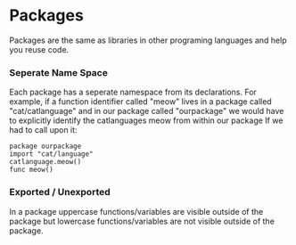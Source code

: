 # Packages

Packages are the same as libraries in other programing languages and help you reuse code.

### Seperate Name Space
Each package has a seperate namespace from its declarations. For example, if a
function identifier called "meow" lives in a package called "cat/catlanguage" and in our package
called "ourpackage" we would have to explicitly identify the catlanguages meow from within our package
If we had to call upon it:
```
package ourpackage
import "cat/language"
catlanguage.meow()
func meow()

```

### Exported / Unexported

In a package uppercase functions/variables are visible outside of the package
but lowercase functions/variables are not visible outside of the package.

